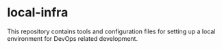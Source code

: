 # local-infra
This repository contains tools and configuration files for setting up a local environment for DevOps related development.
